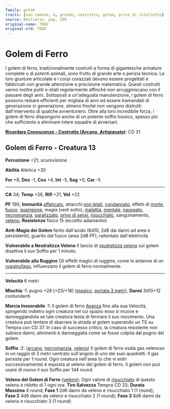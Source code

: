 ```yaml
---
family: golem
traits: [non comune, n, grande, costrutto, golem, privo di intelletto]
source: Bestiario, pag. 199
original-name: TODO
original-srd: TODO
---
```


# Golem di Ferro

I golem di ferro, tradizionalmente costruiti a forma di gigantesche armature
complete o di potenti animali, sono frutto di grande arte e perizia tecnica. Le
loro giunture articolate e i corpi corazzati devono essere progettati e
fabbricati con grande attenzione e precisione matematica. Questi costrutti vanno
inoltre puliti e oliati regolarmente affinché non arrugginiscano con il passare
degli anni. Sottoposti a un'adeguata manutenzione, i golem di ferro possono
restare efficienti per migliaia di anni ed essere tramandati di generazione in
generazione, almeno finché non vengono distrutti dall'intervento di qualche
avventuriero. Oltre alla loro incredibile forza, i golem di ferro dispongono
anche di un potente soffio tossico, spesso più che sufficiente a eliminare
intere squadre di avversari.

**[Ricordare Conoscenze - Costrutto (Arcano, Artigianato)](/azioni/ricordare-conoscenze)**:
CD 31

## Golem di Ferro - Creatura 13

**Percezione** +21; scurovisione

**Abilità** Atletica +30

**For** +8, **Des** -1, **Cos** +4, **Int** -5, **Sag** +0, **Car** -5

---

**CA** 34; **Temp** +26, **Rifl** +21, **Vol** +22

**PF** 190; **Immunità** [affaticato](/condizioni/affaticato), attacchi
[non letali](/tratti/non-letale), [condannato](/condizioni/condannato), effetti
di [morte](/tratti/morte), [fuoco](/tratti/fuoco),
[guarigione](/tratti/guarigione), magia (vedi sotto),
[malattia](/tratti/malattia), [mentale](/tratti/mentale),
[nauseato](/condizioni/nauseato), [necromanzia](/tratti/necromanzia),
[paralizzato](/condizioni/paralizzato),
[privo di sensi](/condizioni/privo-di-sensi),
[risucchiato](/condizioni/risucchiato), sanguinamento, [veleno](/tratti/veleno);
**Resistenze** fisico 15 (eccetto adamantio)

**Anti-Magia dei Golem** ferito dall'acido (6d10, 2d8 dai danni ad area e
persistenti); guarito dal fuoco (area 2d8 PF); rallentato dall'elettricità

**Vulnerabile a Neutralizza Veleno** Il lancio di
_[neutralizza veleno](/incantesimi/neutralizza-veleno)_ sul golem disattiva il
suo Soffio per 1 minuto.

**Vulnerabile alla Ruggine** Gli effetti magici di ruggine, come le antenne di
un [rugginofago](/creature/rugginofago), influenzano il golem di ferro
normalmente.

---

**Velocità** 6 metri

**Mischia** :1: pugno +28 \[+23/+18] ([magico](/tratti/magico),
[portata 3 metri](/tratti/portata)), **Danni** 3d10+12 contundenti

**Marcia Inesorabile** :1: Il golem di ferro [Avanza](/azioni/avanzare) fino
alla sua Velocità, spingendo indietro ogni creatura nel cui spazio esso si muove
e danneggiandola se tale creatura tenta di fermare il suo movimento. Una
creatura può tentare di sbarrare la strada al golem superando un TS su Tempra
con CD 37. ln caso di successo critico, la creatura resistente non subisce
danni; altrimenti è danneggiata come se fosse colpita dal pugno del golem.

**Soffio** :2: ([arcano](/tratti/arcano), [necromanzia](/tratti/necromanzia),
[veleno](/tratti/veleno)) Il golem di ferro esala gas velenoso in un raggio di 3
metri centrato sull'angolo di uno dei suoi quadretti. Il gas persiste per 1
round. Ogni creatura nell'area (o che vi entri successivamente) è esposta al
veleno del golem di ferro. Il golem non può usare di nuovo il suo Soffio per 1d4
round.

**Veleno del Golem di Ferro** ([veleno](/tratti/veleno)); Ogni valore di
[risucchiato](/condizioni/risucchiato) di questo veleno è ridotto di 1 ogni ora.
**Tiro Salvezza** Tempra CD 33; **Durata Massima** 4 round; **Fase 1** 2d6 danni
da veleno e risucchiato 1 (1 round); **Fase 2** 4d6 danni da veleno e
risucchiato 2 (1 round); **Fase 3** 8d6 danni da veleno e risucchiato 3 (1
round)
